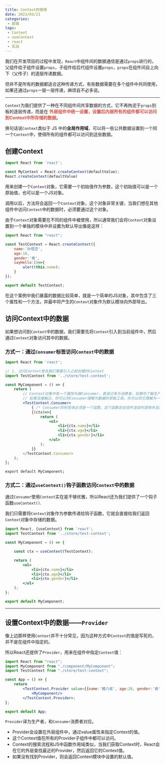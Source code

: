 ```yaml
---
title: Context的使用
date: 2023/03/21
categories:
 - 前端
tags:
 - Context
 - useContext
 - react
 - 实战
---
```


我们在开发项目的过程中发现，`React`中组件间的数据通信是通过`props`进行的，父组件给子组件设置`props`，子组件给后代组件设置`props`，`props`在组件间自上向下（父传子）的逐层传递数据。

但并不是所有的数据都适合这种传递方式，有些数据需要在多个组件中共同使用，如果还通过`props`一层一层传递，麻烦自不必多说。

---

`Context`为我们提供了一种在不同组件间共享数据的方式，它不再拘泥于`props`刻板的逐层传递，而是在 <strong style="color:#dd4d40">外层组件中统一设置，设置后内层所有的组件都可以访问到Context中所存储的数据</strong>。

换句话说`Context`类似于 JS 中的**全局作用域**，可以将一些公共数据设置到一个同一个`Context`中，使得所有的组件都可以访问到这些数据。

## 创建Context

```js
import React from 'react';

const MyContext = React.createContext(defaultValue);
React.createContext(defaultValue)
```

用来创建一个`Context`对象，它需要一个初始值作为参数，这个初始值可以是一个原始值，也可以是一个JS对象。

调用以后，方法将会返回一个`Context`对象，这个对象非常关键，当我们想在其他组件中访问`Context`中的数据时，必须要通过这个对象。

由于`Context`对象需要在不同的组件中被使用，所以通常我们会将`Context`对象设置到一个单独的模块中并设置为默认导出像是这样：

```jsx
import React from "react";

const TestContext = React.createContext({
    name:'孙悟空',
    age:18,
    gender:'男',
    sayHello:()=>{
        alert(this.name);    
    }
});

export default TestContext;
```

在这个案例中我们暴露的数据比较简单，就是一个简单的JS对象，其中包含了三个属性和一个方法，并最中将产生的`Context`对象作为默认模块向外部导出。

## 访问Context中的数据

如果想访问到`Context`中的数据，我们需要先将`Context`引入到当前组件中，然后通过`Context`对象访问其中的数据。

### 方式一：通过`Consumer`标签访问`Context`中的数据

```jsx
import React from 'react';

// 1. 访问Context首先我们需要引入之前创建的Context
import TestContext from '../store/test-context';

const MyComponent = () => {
    return (
        // Context对象中有一个属性叫做Consumer，直译过来为消费者，如果你了解生产消费者模式这里就比较好理解了，
        // 如果没接触过，你可以将Consumer理解为数据的获取工具。你可以将它理解为一个特殊的组件，所以你需要这样使用它：
        <TestContext.Consumer>
            { /* Consumer的标签体必须是一个函数，这个函数会在组件渲染时调用并且将Context中存储的数据作为参数传递进函数，该函数的返回值将会作为组件被最终渲染到页面中。这里我们将参数命名为了ctx，在回调函数中我们就可以通过ctx.xxx访问到Context中的数据。如果需要访问多个Context可以使用多个Consumer嵌套即可。*/
            {(ctx)=>{
                return (
                    <ul>
                        <li>{ctx.name}</li>
                        <li>{ctx.age}</li>
                        <li>{ctx.gender}</li>
                    </ul>
                );
            }}
        </TestContext.Consumer>
    );
};

export default MyComponent;
```

### 方式二：通过`useContext()`钩子函数访问`Context`中的数据

通过`Consumer`使用`Context`实在是不够优雅，所以React还为我们提供了一个钩子函数`useContext()`.

我们只需要将`Context`对象作为参数传递给钩子函数，它就会直接给我们返回`Context`对象中存储的数据。

```jsx
import React, {useContext} from 'react';
import TestContext from '../store/test-context';

const MyComponent = () => {

    const ctx = useContext(TestContext);

    return (
        <ul>
            <li>{ctx.name}</li>
            <li>{ctx.age}</li>
            <li>{ctx.gender}</li>
        </ul>
    );
};

export default MyComponent;
```
---

## 设置Context中的数据——`Provider`

像上边那样使用`Context`并不十分常见，因为这种方式中`Context`的值是写死的，并不是在组件中指定的。

所以React还提供了`Provider`，用来在组件中指定`Context`值：

```jsx
import React from "react";
import MyComponent from "./component/MyComponent";
import TestContext from "./store/test-context";

const App = () => {
    return 
        <TestContext.Provider value={{name:'猪八戒', age:28, gender:'男'}}>
            <MyComponent/>
        </TestContext.Provider>;
};

export default App;
```

`Provider`译为生产者，和`Consumer`消费者对应。
- Provider会设置在外层组件中，通过value属性来指定Context的值。
- 这个Context值在所有的Provider子组件中都可以访问。
- Context的搜索流程和JS中函数作用域类似，当我们获取Context时，React会在它的外层查找最近的Provider，然后返回它的Context值。
- 如果没有找到Provider，则会返回Context模块中设置的默认值。
